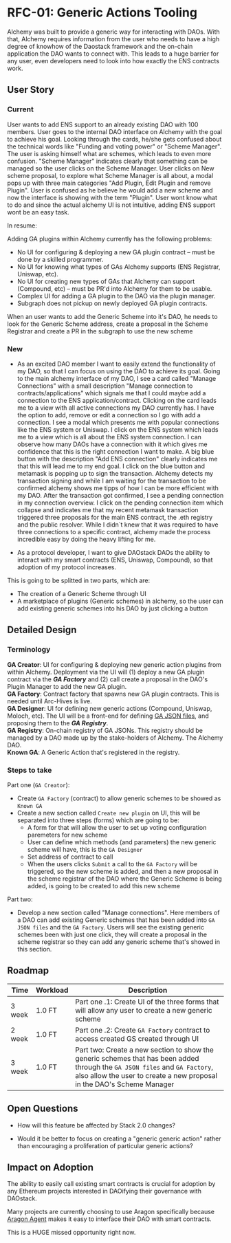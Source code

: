 # RFC-01: Generic Actions Tooling

Alchemy was built to provide a generic way for interacting with DAOs. With that, Alchemy requires information from the user who needs to have a high degree of knowhow of the Daostack framework and the on-chain application the DAO wants to connect with. This leads to a huge barrier for any user, even developers need to look into how exactly the ENS contracts work.

## User Story

### Current

User wants to add ENS support to an already existing DAO with 100 members. User goes to the internal DAO interface on Alchemy with the goal to achieve his goal. Looking through the cards, he/she gets confused about the technical words like "Funding and voting power" or "Scheme Manager". The user is asking himself what are schemes, which leads to even more confusion. "Scheme Manager" indicates clearly that something can be managed so the user clicks on the Scheme Manager. User clicks on New scheme proposal, to explore what Scheme Manager is all about, a modal pops up with three main categories "Add Plugin, Edit Plugin and remove Plugin". User is confused as he believe he would add a new scheme and now the interface is showing with the term "Plugin". User wont know what to do and since the actual alchemy UI is not intuitive, adding ENS support wont be an easy task.

In resume:

Adding GA plugins within Alchemy currently has the following problems:  
- No UI for configuring & deploying a new GA plugin contract – must be done by a skilled programmer.
- No UI for knowing what types of GAs Alchemy supports (ENS Registrar, Uniswap, etc).
- No UI for creating new types of GAs that Alchemy can support (Compound, etc) – must be PR'd into Alchemy for them to be usable.
- Complex UI for adding a GA plugin to the DAO via the plugin manager.
- Subgraph does not pickup on newly deployed GA plugin contracts.

When an user wants to add the Generic Scheme into it's DAO, he needs to look for the Generic Scheme address, create a proposal in the Scheme Registrar and create a PR in the subgraph to use the new scheme

### New

- As an excited DAO member I want to easily extend the functionality of my DAO, so that I can focus on using the DAO to achieve its goal. Going to the main alchemy interface of my DAO, I see a card called "Manage Connections" with a small description "Manage connection to contracts/applications" which signals me that I could maybe add a connection to the ENS application/contract. Clicking on the card leads me to a view with all active connections my DAO currently has. I have the option to add, remove or edit a connection so I go with add a connection. I see a modal which presents me with popular connections like the ENS system or Uniswap. I click on the ENS system which leads me to a view which is all about the ENS system connection. I can observe how many DAOs have a connection with it which gives me confidence that this is the right connection I want to make. A big blue button with the description "Add ENS connection" clearly indicates me that this will lead me to my end goal. I click on the blue button and metamask is popping up to sign the transaction. Alchemy detects my transaction signing and while I am waiting for the transaction to be confirmed alchemy shows me tipps of how I can be more efficient with my DAO. After the transaction got confirmed, I see a pending connection in my connection overview. I click on the pending connection item which collapse and indicates me that my recent metamask transaction triggered three proposals for the main ENS contract, the .eth registry and the public resolver. While I didn`t knew that it was required to have three connections to a specific contract, alchemy made the process incredible easy by doing the heavy lifting for me.

- As a protocol developer, I want to give DAOstack DAOs the ability to interact with my smart contracts (ENS, Uniswap, Compound), so that adoption of my protocol increases.

This is going to be splitted in two parts, which are: 
  - The creation of a Generic Scheme through UI
  - A marketplace of plugins (Generic schemes) in alchemy, so the user can add existing generic schemes into his DAO by just clicking a button

## Detailed Design

### Terminology

**GA Creator**: UI for configuring & deploying new generic action plugins from within Alchemy. Deployment via the UI will (1) deploy a new GA plugin contract via the ***GA Factory*** and (2) call create a proposal in the DAO's Plugin Manager to add the new GA plugin.  
**GA Factory**: Contract factory that spawns new GA plugin contracts. This is needed until Arc-Hives is live.  
**GA Designer**: UI for defining new generic actions (Compound, Uniswap, Moloch, etc). The UI will be a front-end for defining [GA JSON files](https://github.com/daostack/alchemy/tree/dev/src/genericSchemeRegistry/schemes), and proposing them to the ***GA Registry***.  
**GA Registry**: On-chain registry of GA JSONs. This registry should be managed by a DAO made up by the stake-holders of Alchemy. The Alchemy DAO.  
**Known GA**: A Generic Action that's registered in the registry.  

### Steps to take

Part one (`GA Creator`):
  - Create `GA Factory` (contract) to allow generic schemes to be showed as `Known GA`
  - Create a new section called `Create new plugin` on UI, this will be separated into three steps (forms) which are going to be:
    - A form for that will allow the user to set up voting configuration paremeters for new scheme
    - User can define which methods (and parameters) the new generic scheme will have, this is the `GA Designer`
    - Set address of contract to call
    - When the users clicks `Submit` a call to the `GA Factory` will be triggered, so the new scheme is added, and then a new proposal in the scheme registrar of the DAO where the Generic Scheme is being added, is going to be created to add this new scheme
 
Part two:
  - Develop a new section called "Manage connections". Here members of a DAO can add existing Generic schemes that has been added into `GA JSON files` and the `GA Factory`. Users will see the existing generic schemes been with just one click, they will create a proposal in the scheme registrar so they can add any generic scheme that's showed in this section.

## Roadmap

| Time | Workload | Description | 
|-|-|-|
| 3 week | 1.0 FT | Part one .1: Create UI of the three forms that will allow any user to create a new generic scheme |
| 2 week | 1.0 FT | Part one .2: Create `GA Factory` contract to access created GS created through UI |
| 3 week | 1.0 FT | Part two: Create a new section to show the generic schemes that has been added through the `GA JSON files` and `GA Factory`, also allow the user to create a new proposal in the DAO's Scheme Manager |

## Open Questions

- How will this feature be affected by Stack 2.0 changes?

- Would it be better to focus on creating a "generic generic action" rather than encouraging a proliferation of particular generic actions?

## Impact on Adoption

The ability to easily call existing smart contracts is crucial for adoption by any Ethereum projects interested in DAOifying their governance with DAOstack.

Many projects are currently choosing to use Aragon specifically because [Aragon Agent](https://aragon.org/agent/) makes it easy to interface their DAO with smart contracts.

This is a HUGE missed opportunity right now.
